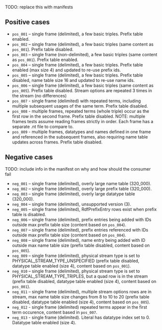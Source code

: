 TODO: replace this with manifests

## Positive cases

- `pos_001` – single frame (delimited), a few basic triples. Prefix table enabled.
- `pos_002` – single frame (delimited), a few basic triples (same content as `pos_001`). Prefix table disabled.
- `pos_003` – single frame (non-delimited), a few basic triples (same content as `pos_001`). Prefix table enabled.
- `pos_004` – single frame (delimited), a few basic triples. Prefix table enabled (max size 4) and updated to re-use prefix ids.
- `pos_005` – single frame (delimited), a few basic triples. Prefix table disabled, name table size 16 and updated to re-use name ids.
- `pos_006` – single frame (delimited), a few basic triples (same content as `pos_005`). Prefix table disabled. Stream options are repeated 3 times in the stream (no differences)
- `pos_007` - single frame (delimited) with repeated terms, including multiple subsequent usages of the same term. Prefix table disabled.
- `pos_008` - multiple frames, repeated terms (whole triple) occur as the first row in the second frame. Prefix table disabled. NOTE: multiple frames tests assume reading frames strictly in order. Each frame has a separate .nt file to compare to.
- `pos_009` - multiple frames, datatypes and names defined in one frame and referenced in the subsequent frames, also requiring name table updates across frames. Prefix table disabled.

## Negative cases

TODO: include info in the manifest on why and how should the consumer fail

- `neg_001` – single frame (delimited), overly large name table (320_000).
- `neg_002` – single frame (delimited), overly large prefix table (320_000).
- `neg_003` – single frame (delimited), overly large datatype table (320_000).
- `neg_004` – single frame (delimited), unsupported version (3).
- `neg_005` – single frame (delimited), RdfPrefixEntry rows exist when prefix table is disabled.
- `neg_006` – single frame (delimited), prefix entries being added with IDs outside max prefix table size (content based on `pos_004`). 
- `neg_007` – single frame (delimited), prefix entries referenced with IDs outside max prefix table size (content based on `pos_004`). 
- `neg_008` – single frame (delimited), name entry being added with ID outside max name table size (prefix table disabled, content based on `pos_005`).
- `neg_009` – single frame (delimited), physical stream type is set to PHYSICAL_STREAM_TYPE_UNSPECIFIED (prefix table disabled, datatype table enabled (size 4), content based on `pos_001`).
- `neg_010` – single frame (delimited), physical stream type is set to PHYSICAL_STREAM_TYPE_TRIPLES, but a quad row is in the stream (prefix table disabled, datatype table enabled (size 4), content based on `pos_001`).
- `neg_011` – single frame (delimited), multiple stream options rows are in stream, max name table size changes from 8 to 10 to 20 (prefix table disabled, datatype table enabled (size 4), content based on `pos_005`).
- `neg_012` - single frame (delimited) repeated terms appear in the first term occurence, content based in `pos_007`.
- `neg_013` - single frame (delimited). Literal has datatype index set to 0. Datatype table enabled (size 4). 